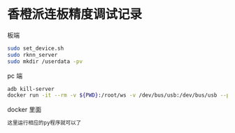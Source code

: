 # 香橙派连板精度调试记录

板端
```bash
sudo set_device.sh
sudo rknn_server
sudo mkdir /userdata -pv
```

pc 端


```bash
adb kill-server
docker run -it --rm -v ${PWD}:/root/ws -v /dev/bus/usb:/dev/bus/usb --privileged kaylor/rk3588_onnx2rknn:beta bash
```

docker 里面
```bash
这里运行相应的py程序就可以了
```
